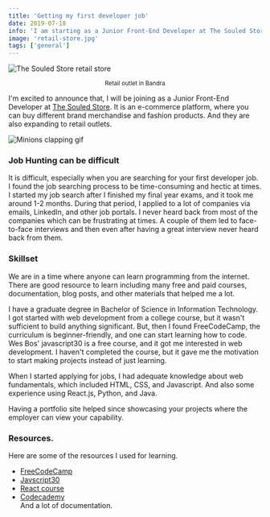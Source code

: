 ```yaml
---
title: 'Getting my first developer job'
date: 2019-07-18
info: 'I am starting as a Junior Front-End Developer at The Souled Store'
image: 'retail-store.jpg'
tags: ['general']
---
```


![The Souled Store retail store](retail-store.jpg)

<center><small>Retail outlet in Bandra</small></center>

I'm excited to announce that, I will be joining as a Junior Front-End Developer at [The Souled Store](https://thesouledstore.com). It is an e-commerce platform, where you can buy different brand merchandise and fashion products. And they are also expanding to retail outlets.

![Minions clapping gif](https://media.giphy.com/media/fxsqOYnIMEefC/giphy.gif)

### Job Hunting can be difficult

It is difficult, especially when you are searching for your first developer job. I found the job searching process to be time-consuming and hectic at times. I started my job search after I finished my final year exams, and it took me around 1-2 months. During that period, I applied to a lot of companies via emails, LinkedIn, and other job portals. I never heard back from most of the companies which can be frustrating at times. A couple of them led to face-to-face interviews and then even after having a great interview never heard back from them.

### Skillset

We are in a time where anyone can learn programming from the internet. There are good resource to learn including many free and paid courses, documentation, blog posts, and other materials that helped me a lot.

I have a graduate degree in Bachelor of Science in Information Technology. I got started with web development from a college course, but it wasn't sufficient to build anything significant. But, then I found FreeCodeCamp, the curriculum is beginner-friendly, and one can start learning how to code. Wes Bos' javascript30 is a free course, and it got me interested in web development. I haven't completed the course, but it gave me the motivation to start making projects instead of just learning.

When I started applying for jobs, I had adequate knowledge about web fundamentals, which included HTML, CSS, and Javascript. And also some experience using React.js, Python, and Java.

Having a portfolio site helped since showcasing your projects where the employer can view your capability.

### Resources.

Here are some of the resources I used for learning.

- [FreeCodeCamp](https://www.freecodecamp.org/)
- [Javscript30](https://javascript30.com/)
- [React course](https://www.udemy.com/react-2nd-edition/)
- [Codecademy](https://www.codecademy.com/) <br />
  And a lot of documentation.
